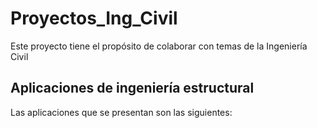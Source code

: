 # Proyectos_Ing_Civil
Este proyecto tiene el propósito de colaborar con temas de la Ingeniería Civil

## Aplicaciones de ingeniería estructural
Las aplicaciones que se presentan son las siguientes:

